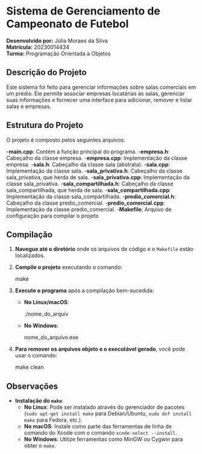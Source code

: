 # Sistema de Gerenciamento de Campeonato de Futebol

**Desenvolvido por:** Júlia Moraes da Silva  
**Matrícula:** 20230014434  
**Turma:** Programação Orientada a Objetos

## Descrição do Projeto

Este sistema foi feito para gerenciar informações sobre salas comerciais em um prédio. Ele permite associar empresas locatárias às salas, gerenciar suas informações e fornecer uma interface para adicionar, remover e listar salas e empresas.

## Estrutura do Projeto

O projeto é composto pelos seguintes arquivos:

-**main.cpp**: Contém a função principal do programa.
-**empresa.h**: Cabeçalho da classe empresa.
-**empresa.cpp**: Implementação da classe empresa.
-**sala.h**: Cabeçalho da classe sala (abstrata).
-**sala.cpp**: Implementação da classe sala.
-**sala_privativa.h**: Cabeçalho da classe sala_privativa, que herda de sala.
-**sala_privativa.cpp**: Implementação da classe sala_privativa.
-**sala_compartilhada.h**: Cabeçalho da classe sala_compartilhada, que herda de sala.
-**sala_compartilhada.cpp**: Implementação da classe sala_compartilhada.
-**predio_comercial.h**: Cabeçalho da classe predio_comercial.
-**predio_comercial.cpp**: Implementação da classe predio_comercial.
-**Makefile**: Arquivo de configuração para compilar o projeto

## Compilação

1. **Navegue até o diretório** onde os arquivos de código e o `Makefile` estão localizados.

2. **Compile o projeto** executando o comando:
    
    make
    

3. **Execute o programa** após a compilação bem-sucedida:
    - **No Linux/macOS**: 

      ./nome_do_arquiv

    - **No Windows**:
    
      nome_do_arquivo.exe
    

4. **Para remover os arquivos objeto e o executável gerado**, você pode usar o comando:

    make clean


## Observações

- **Instalação do `make`**:
  - **No Linux**: Pode ser instalado através do gerenciador de pacotes (`sudo apt-get install make` para Debian/Ubuntu, `sudo dnf install make` para Fedora, etc.).
  - **No macOS**: Instale como parte das ferramentas de linha de comando do Xcode com o comando `xcode-select --install`.
  - **No Windows**: Utilize ferramentas como MinGW ou Cygwin para obter o `make`.